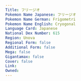```yaml
---
﻿Title: フリージオ
Pokemon Name Japanese: フリージオ
Pokemon Name German: Frigometri
Pokemon Name English: Cryogonal
Language Card: Japanese
National Dex Number: 615
Region: Unova
Regional Form: false
Additional Form: false
Mega: false
Gigantamax: false
Cover: false
Link: 
Owned: 
---
```

